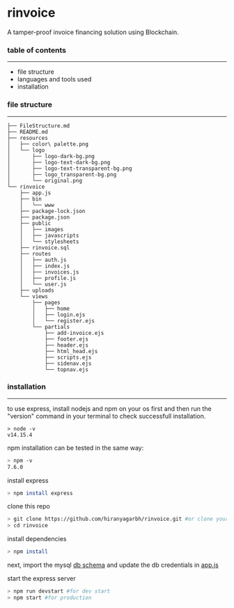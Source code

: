 # rinvoice
A tamper-proof invoice financing solution using Blockchain.

### table of contents
---
- file structure
- languages and tools used
- installation

### file structure
----
```
├── FileStructure.md
├── README.md
├── resources
│   ├── color\ palette.png
│   └── logo
│       ├── logo-dark-bg.png
│       ├── logo-text-dark-bg.png
│       ├── logo-text-transparent-bg.png
│       ├── logo_transparent-bg.png
│       └── original.png
└── rinvoice
    ├── app.js
    ├── bin
    │   └── www
    ├── package-lock.json
    ├── package.json
    ├── public
    │   ├── images
    │   ├── javascripts
    │   └── stylesheets
    ├── rinvoice.sql
    ├── routes
    │   ├── auth.js
    │   ├── index.js
    │   ├── invoices.js
    │   ├── profile.js
    │   └── user.js
    ├── uploads
    └── views
        ├── pages
        │   ├── home
        │   ├── login.ejs
        │   └── register.ejs
        └── partials
            ├── add-invoice.ejs
            ├── footer.ejs
            ├── header.ejs
            ├── html_head.ejs
            ├── scripts.ejs
            ├── sidenav.ejs
            └── topnav.ejs
```

### installation
---

to use express, install nodejs and npm on your os first and then run the "version" command in your terminal to check successfull installation.

```
> node -v
v14.15.4
```
npm installation can be tested in the same way:
```sh
> npm -v
7.6.0
```

install express
```sh
> npm install express
```

clone this repo
```sh
> git clone https://github.com/hiranyagarbh/rinvoice.git #or clone your own fork
> cd rinvoice
```

install dependencies
```sh
> npm install
```

next, import the mysql [db schema](rinvoice/rinvoice.sql) and update the db credentials in [app.js](rinvoice/app.js)


start the express server
```sh
> npm run devstart #for dev start
> npm start #for production
```
